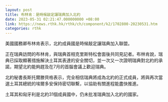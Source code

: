```yaml
---
layout: post
title: 布林肯︰是時候敲定讓瑞典加入北約
date: 2023-05-31 02:21:47.000000000 +08:00
link: https://news.rthk.hk/rthk/ch/component/k2/1702800-20230531.htm
categories: rthk
---
```


美國國務卿布林肯表示，北約成員國是時候敲定讓瑞典加入聯盟。

正在瑞典訪問的布林肯，與瑞典首相克里斯特松會面後共同見記者。布林肯說，瑞典已採取顯著措施解決土耳其表達的安全關切，並一次又一次證明瑞典對北約的承諾，期望北約能夠趕及在7月的首腦會議上歡迎瑞典。

北約秘書長斯托爾滕貝格表示，完全相信瑞典將成為北約的正式成員，將與再次當選土耳其總統的埃爾多安保持密切聯繫，以協助有關進程能盡快推進。

土耳其和匈牙利是北約31個成員國中，仍未批准瑞典加入北約的國家。

